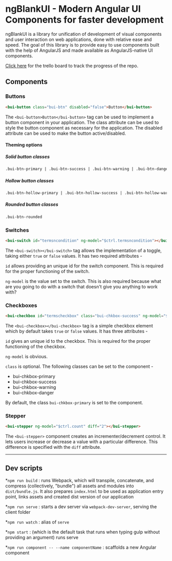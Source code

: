 # ngBlankUI - Modern Angular UI Components for faster development

ngBlankUI is a library for unification of development of visual components and user interaction on web applications, done with relative ease and speed. The goal of this library is to provide easy to use components built with the help of AngularJS and made available as AngularJS-native UI components.

[Click here](https://trello.com/b/P1lnxA60/ngblankui) for the trello board to track the progress of the repo.

## Components

### Buttons

``` html
<bui-button class="bui-btn" disabled="false">Button</bui-button>
```

The ```<bui-button>Button</bui-button>``` tag can be used to implement a button component in your application. The class attribute can be used to style the button  component as necessary for the application. The disabled attribute can be used to make the button active/disabled.

#### Theming options

##### Solid button classes

```html
.bui-btn-primary | .bui-btn-success | .bui-btn-warning | .bui-btn-danger
```

##### Hollow button classes

```html
.bui-btn-hollow-primary | .bui-btn-hollow-success | .bui-btn-hollow-warning | .bui-btn-hollow-danger
```

##### Rounded button classes

```html
.bui-btn-rounded
```

### Switches

``` html
<bui-switch id="termsncondition" ng-model="$ctrl.termsncondition"></bui-switch>
```

The ```<bui-switch></bui-switch>``` tag allows the implementation of a toggle, taking either ```true``` or ```false``` values. It has two required attributes -

```id``` allows providing an unique id for the switch component. This is required for the proper functioning of the switch.

```ng-model``` is the value set to the switch. This is also required because what are you going to do with a switch that doesn't give you anything to work with?

### Checkboxes

```html
<bui-checkbox id="termscheckbox" class="bui-chkbox-success" ng-model="$ctrl.termscheck">I agree to the T&C</bui-checkbox>
```

The ```<bui-checkbox></bui-checkbox>``` tag is a simple checkbox element which by default takes ```true``` or ```false``` values. It has three attributes -

```id``` gives an unique id to the checkbox. This is required for the proper functioning of the checkbox.

```ng-model``` is obvious.

```class``` is optional. The following classes can be set to the component -

* bui-chkbox-primary
* bui-chkbox-success
* bui-chkbox-warning
* bui-chkbox-danger

By default, the class ```bui-chkbox-primary``` is set to the component.

### Stepper

```html
<bui-stepper ng-model="$ctrl.count" diff="2"></bui-stepper>
```

The ```<bui-stepper>``` component creates an incrementer/decrement control. It lets users increase or decrease a value with a particular difference. This difference is specified with the ```diff``` attribute.

---

## Dev scripts

 *`npm run build` : runs Webpack, which will transpile, concatenate, and compress (collectively, "bundle") all assets and modules into `dist/bundle.js`. It also prepares `index.html` to be used as application entry point, links assets and created dist version of our application

 *`npm run serve` : starts a dev server via `webpack-dev-server`, serving the client folder

 *`npm run watch` : alias of `serve`

 *`npm start` : (which is the default task that runs when typing gulp without providing an argument) runs serve

 *`npm run component -- --name componentName` : scaffolds a new Angular component
